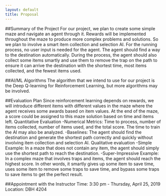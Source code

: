 ```yaml
---
layout: default
title: Proposal
---
```

##Summary of the Project
For our project, we plan to create some simple maze and navigate an agent through it. Rewards will be implemented throughout the maze to produce more complex problems and solutions. So we plan to involve a smart item collection and selection AI. For the running process, no user input is needed for the agent. The agent should find a way to the destination automatically. During the process, the agent should also collect some items smartly and use them to remove the trap on the path to ensure it can arrive the destination with the shortest time, most items collected, and the fewest items used.
 
##AI/ML Algorithms
The algorithm that we intend to use for our project is the Deep Q-learning for Reinforcement Learning, but more algorithms may be involved.
 
##Evaluation Plan
Since reinforcement learning depends on rewards, we will introduce different items with different values in the maze where the agent receives some awards based on item values. At the end of the maze, a score could be assigned to this maze solution based on time and items left. 
Quantitative Evaluation
-Numerical Metrics: Time to process, number of items collected, number of items used, and the total score. The time to train the AI may also be analyzed.
-Baselines: The agent should find the destination and generate the shortest path correctly and quickly without involving item collection and selection AI.
Qualitative evaluation
-Simple Example: In a maze that does not contain any item, the agent should simply use the shortest path to reach the destination.
-Super-Impressive Example: In a complex maze that involves traps and items, the agent should reach the highest score. In other words, it smartly gives up some item to save time, uses some item to remove some traps to save time, and bypass some traps to save items to get the perfect result.

##Appointment with the Instructor
Time: 3:30 pm - Thursday, April 25, 2019
Location: DBH 4204
